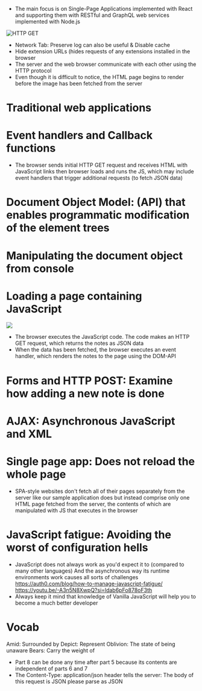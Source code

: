 - The main focus is on Single-Page Applications implemented with React
  and supporting them with RESTful and GraphQL web services implemented with Node.js

![HTTP GET](https://fullstackopen.com/static/22b2a40c65af76b2b4b28e57d186a9af/5a190/7m.png)
- Network Tab: Preserve log can also be useful & Disable cache
- Hide extension URLs (hides requests of any extensions installed in the browser
- The server and the web browser communicate with each other using the HTTP protocol
- Even though it is difficult to notice, the HTML page begins to render before the image has been fetched from the server

# Traditional web applications
<!-- - Writing HTML amid the code is of course not smart, but for old-school PHP programmers, it was a normal practice -->
<!-- - In traditional web applications, the browser is "dumb". It only fetches HTML data from the server, and all application logic is on the server -->
<!--   A server can be created using Java Spring, Python Flask or Ruby on Rails -->

# Event handlers and Callback functions
- The browser sends initial HTTP GET request and receives HTML with JavaScript links
  then browser loads and runs the JS, which may include event handlers that trigger additional requests (to fetch JSON data)

# Document Object Model: (API) that enables programmatic modification of the element trees
<!-- - The following code creates a new node, assigns it to the variable ul, and adds some child nodes to it: -->
<!-- `var ul = document.createElement('ul') -->
<!--  data.forEach(function(note) { -->
<!--    var li = document.createElement('li') -->
<!--    ul.appendChild(li) -->
<!--    li.appendChild(document.createTextNode(note.content)) // note - each object in the array during the loop -->
<!--  })` -->
<!-- - Finally, the tree branch of the ul variable is connected to its proper place in the HTML tree of the whole page: -->
<!-- `document.getElementById('notes').appendChild(ul)` -->

# Manipulating the document object from console
<!-- - The topmost node of the DOM tree of an HTML document is called the document object -->
<!--   We can perform various operations on a webpage using the DOM-API -->
<!-- - Get the list of notes from the page. The list is in the first ul-element of the page: -->
<!-- `list = document.getElementsByTagName('ul')[0]` -->
<!-- - Then create a new li-element and add some text content to it: -->
<!-- `newElement = document.createElement('li') -->
<!--  newElement.textContent = 'Page manipulation from console is easy'` -->
<!-- - And add the new li-element to the list: -->
<!-- `list.appendChild(newElement)` -->
<!-- - The JS code that browser fetches will always create the list of notes based on JSON data - https://studies.cs.helsinki.fi/exampleapp/data.json -->

# Loading a page containing JavaScript
![](https://fullstackopen.com/static/15a8e6a030a5d6b3d2b4b459c3f2f10f/5a190/19m.png)
- The browser executes the JavaScript code. The code makes an HTTP GET request, which returns the notes as JSON data
- When the data has been fetched, the browser executes an event handler, which renders the notes to the page using the DOM-API

# Forms and HTTP POST: Examine how adding a new note is done
<!-- https://www.restapitutorial.com/httpstatuscodes -->

# AJAX: Asynchronous JavaScript and XML
<!-- - JSON data is fetched from the URL `exampleapp/data.json` and new notes are sent to the URL `exampleapp/new_note` -->
<!--   Nowadays URLs like these would not be considered acceptable, as they don't follow the generally acknowledged conventions of `RESTful APIs` -->

# Single page app: Does not reload the whole page
- SPA-style websites don't fetch all of their pages separately from the server like our sample application does
  but instead comprise only one HTML page fetched from the server, the contents of which are manipulated with JS that executes in the browser

# JavaScript fatigue: Avoiding the worst of configuration hells
- JavaScript does not always work as you'd expect it to (compared to many other languages)
  And the asynchronous way its runtime environments work causes all sorts of challenges
  https://auth0.com/blog/how-to-manage-javascript-fatigue/
  https://youtu.be/-A3n5N8XwpQ?si=ldab6pFo878oF3th
- Always keep it mind that knowledge of Vanilla JavaScript will help you to become a much better developer

# Vocab
Amid: Surrounded by
Depict: Represent
Oblivion: The state of being unaware
Bears: Carry the weight of

- Part 8 can be done any time after part 5 because its contents are independent of parts 6 and 7
- The Content-Type: application/json header tells the server: The body of this request is JSON please parse as JSON
